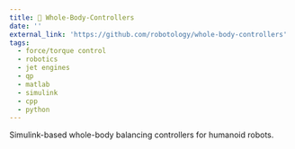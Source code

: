 ```yaml
---
title: 🔨 Whole-Body-Controllers
date: ''
external_link: 'https://github.com/robotology/whole-body-controllers' 
tags:
  - force/torque control
  - robotics
  - jet engines
  - qp
  - matlab
  - simulink
  - cpp
  - python
---
```


Simulink-based whole-body balancing controllers for humanoid robots.

<!--more-->

